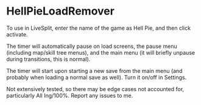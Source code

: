 # HellPieLoadRemover

To use in LiveSplit, enter the name of the game as Hell Pie, and then click activate.

The timer will automatically pause on load screens, the pause menu (including map/skill tree menus), and the main menu (it will briefly unpause during transitions, this is normal).

The timer will start upon starting a new save from the main menu (and probably when loading a normal save as well). Turn it on/off in Settings.

Not extensively tested, so there may be edge cases not accounted for, particularly All Ing/100%. Report any issues to me.
